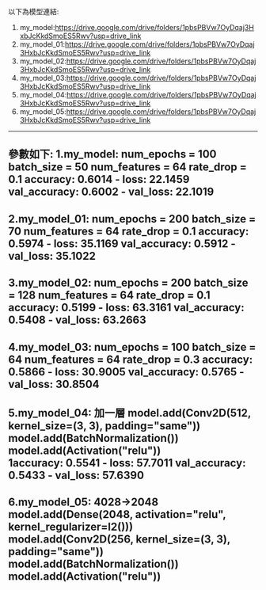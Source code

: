 以下為模型連結:
1. my_model:https://drive.google.com/drive/folders/1pbsPBVw7OyDqaj3HxbJcKkdSmoES5Rwv?usp=drive_link
2. my_model_01:https://drive.google.com/drive/folders/1pbsPBVw7OyDqaj3HxbJcKkdSmoES5Rwv?usp=drive_link
3. my_model_02:https://drive.google.com/drive/folders/1pbsPBVw7OyDqaj3HxbJcKkdSmoES5Rwv?usp=drive_link
4. my_model_03:https://drive.google.com/drive/folders/1pbsPBVw7OyDqaj3HxbJcKkdSmoES5Rwv?usp=drive_link
5. my_model_04:https://drive.google.com/drive/folders/1pbsPBVw7OyDqaj3HxbJcKkdSmoES5Rwv?usp=drive_link
6. my_model_05:https://drive.google.com/drive/folders/1pbsPBVw7OyDqaj3HxbJcKkdSmoES5Rwv?usp=drive_link
--------------------------------------------------------------------------------------------------

參數如下:
1.my_model:
    num_epochs = 100
    batch_size = 50
    num_features = 64
    rate_drop = 0.1
    accuracy: 0.6014 - loss: 22.1459 
    val_accuracy: 0.6002 - val_loss: 22.1019
 --------------------------------------------------------------------------------------------------
2.my_model_01:
    num_epochs = 200
    batch_size = 70
    num_features = 64
    rate_drop = 0.1
    accuracy: 0.5974 - loss: 35.1169 
    val_accuracy: 0.5912 - val_loss: 35.1022
--------------------------------------------------------------------------------------------------
3.my_model_02:
    num_epochs = 200
    batch_size = 128
    num_features = 64
    rate_drop = 0.1
    accuracy: 0.5199 - loss: 63.3161 
    val_accuracy: 0.5408 - val_loss: 63.2663 
--------------------------------------------------------------------------------------------------
4.my_model_03:
    num_epochs = 100
    batch_size = 64
    num_features = 64
    rate_drop = 0.3
    accuracy: 0.5866 - loss: 30.9005 
    val_accuracy: 0.5765 - val_loss: 30.8504 
--------------------------------------------------------------------------------------------------
5.my_model_04:
    加一層
    model.add(Conv2D(512, kernel_size=(3, 3), padding="same"))
    model.add(BatchNormalization())
    model.add(Activation("relu"))    
    1accuracy: 0.5541 - loss: 57.7011
    val_accuracy: 0.5433 - val_loss: 57.6390 
--------------------------------------------------------------------------------------------------
6.my_model_05:
    4028→2048
    model.add(Dense(2048, activation="relu", kernel_regularizer=l2()))
    model.add(Conv2D(256, kernel_size=(3, 3), padding="same"))
    model.add(BatchNormalization())
    model.add(Activation("relu"))
--------------------------------------------------------------------------------------------------
